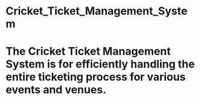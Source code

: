 # Cricket_Ticket_Management_System
<h1>The Cricket Ticket Management System is for efficiently handling the entire 
ticketing process for various events and venues.</h1>

